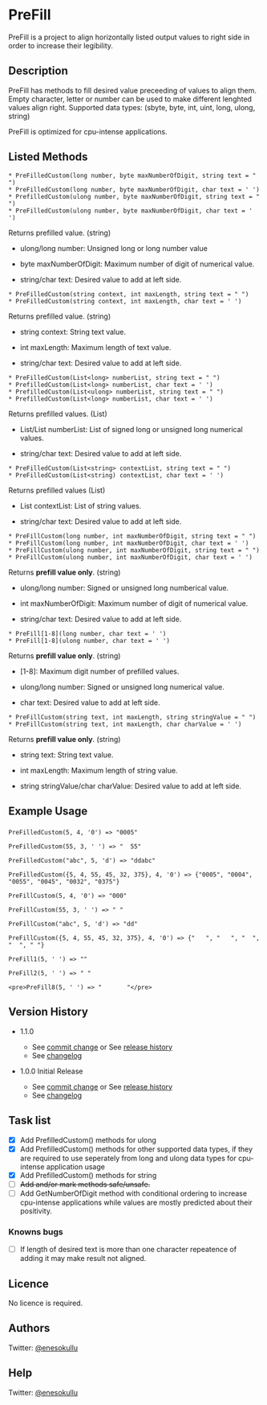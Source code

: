 # PreFill

PreFill is a project to align horizontally listed output values to right side in order to increase their legibility.

## Description

PreFill has methods to fill desired value preceeding of values to align them. Empty character, letter or number can be used to make different lenghted values align right. Supported data types: (sbyte, byte, int, uint, long, ulong, string)

PreFill is optimized for cpu-intense applications.

## Listed Methods

```
* PreFilledCustom(long number, byte maxNumberOfDigit, string text = " ")
* PreFilledCustom(long number, byte maxNumberOfDigit, char text = ' ')
* PrefilledCustom(ulong number, byte maxNumberOfDigit, string text = " ")
* PreFilledCustom(ulong number, byte maxNumberOfDigit, char text = ' ')
```

Returns prefilled value. (string)

* ulong/long number: Unsigned long or long number value

* byte maxNumberOfDigit: Maximum number of digit of numerical value.

* string/char text: Desired value to add at left side.

```
* PreFilledCustom(string context, int maxLength, string text = " ")
* PreFilledCustom(string context, int maxLength, char text = ' ')
```
Returns prefilled value. (string)

* string context: String text value.

* int maxLength: Maximum length of text value.

* string/char text: Desired value to add at left side.

```
* PreFilledCustom(List<long> numberList, string text = " ")
* PrefilledCustom(List<long> numberList, char text = ' ')
* PrefilledCustom(List<ulong> numberList, string text = " ")
* PrefilledCustom(List<long> numberList, char text = ' ')
```

Returns prefilled values. (List<string>)

* List<long>/List<ulong> numberList: List of signed long or unsigned long numerical values.
 
* string/char text: Desired value to add at left side.

```
* PreFilledCustom(List<string> contextList, string text = " ")
* PreFilledCustom(List<string) contextList, char text = ' ')
```

Returns prefilled values (List<string>)

* List<string> contextList: List of string values.

* string/char text: Desired value to add at left side.

```
* PreFillCustom(long number, int maxNumberOfDigit, string text = " ")
* PreFillCustom(long number, int maxNumberOfDigit, char text = ' ')
* PreFillCustom(ulong number, int maxNumberOfDigit, string text = " ")
* PreFillCustom(ulong number, int maxNumberOfDigit, char text = ' ')
```

Returns **prefill value only**. (string)

* ulong/long number: Signed or unsigned long numberical value.

* int maxNumberOfDigit: Maximum number of digit of numerical value.

* string/char text: Desired value to add at left side.

```
* PreFill[1-8](long number, char text = ' ')
* PreFill[1-8](ulong number, char text = ' ')
```

Returns **prefill value only**. (string)

* [1-8]: Maximum digit number of prefilled values.

* ulong/long number: Signed or unsigned long numerical value.

* char text: Desired value to add at left side.

```
* PreFillCustom(string text, int maxLength, string stringValue = " ")
* PreFillCustom(string text, int maxLength, char charValue = ' ')
```

Returns **prefill value only**. (string)

* string text: String text value.

* int maxLength: Maximum length of string value.

* string stringValue/char charValue: Desired value to add at left side.

## Example Usage

###

```
PreFilledCustom(5, 4, '0') => "0005"
 
PreFilledCustom(55, 3, ' ') => "  55"
 
PreFilledCustom("abc", 5, 'd') => "ddabc"

PreFilledCustom({5, 4, 55, 45, 32, 375}, 4, '0') => {"0005", "0004", "0055", "0045", "0032", "0375"}

PreFillCustom(5, 4, '0') => "000"

PreFillCustom(55, 3, ' ') => " "

PreFillCustom("abc", 5, 'd') => "dd"

PreFillCustom({5, 4, 55, 45, 32, 375}, 4, '0') => {"   ", "   ", "  ", "  ", " "}

PreFill1(5, ' ') => ""

PreFill2(5, ' ') => " "
 
<pre>PreFill8(5, ' ') => "       "</pre>
```

## Version History

* 1.1.0
  * See [commit change](https://github.com/meokullu/PreFill/commits/master) or See [release history](https://github.com/meokullu/PreFill/releases)
  * See [changelog](https://github.com/meokullu/PreFill/blob/master/CHANGELOG.md)

* 1.0.0 Initial Release
  * See [commit change](https://github.com/meokullu/PreFill/commits/master) or See [release history](https://github.com/meokullu/PreFill/releases)
  * See [changelog](https://github.com/meokullu/PreFill/blob/master/CHANGELOG.md)
  
## Task list
- [x] Add PrefilledCustom() methods for ulong
- [x] Add PrefilledCustom() methods for other supported data types, if they are required to use seperately from long and ulong data types for cpu-intense application usage
- [x] Add PrefilledCustom() methods for string
- [ ] ~~Add and/or mark methods safe/unsafe.~~
- [ ] Add GetNumberOfDigit method with conditional ordering to increase cpu-intense applications while values are mostly predicted about their positivity.

### Knowns bugs ###
- [ ] If length of desired text is more than one character repeatence of adding it may make result not aligned.

## Licence
No licence is required.

## Authors
Twitter: [@enesokullu](https://twitter.com/EnesOkullu)

## Help
Twitter: [@enesokullu](https://twitter.com/EnesOkullu)
